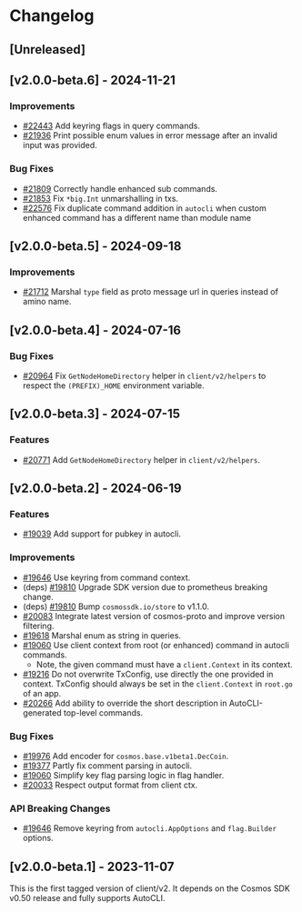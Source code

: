<!--
Guiding Principles:

Changelogs are for humans, not machines.
There should be an entry for every single version.
The same types of changes should be grouped.
Versions and sections should be linkable.
The latest version comes first.
The release date of each version is displayed.
Mention whether you follow Semantic Versioning.

Usage:

Change log entries are to be added to the Unreleased section under the
appropriate stanza (see below). Each entry should ideally include a tag and
the Github issue reference in the following format:

* (<tag>) \#<issue-number> message

The issue numbers will later be link-ified during the release process so you do
not have to worry about including a link manually, but you can if you wish.

Types of changes (Stanzas):

"Features" for new features.
"Improvements" for changes in existing functionality.
"Deprecated" for soon-to-be removed features.
"Bug Fixes" for any bug fixes.
"Client Breaking" for breaking Protobuf, gRPC and REST routes used by end-users.
"CLI Breaking" for breaking CLI commands.
"API Breaking" for breaking exported APIs used by developers building on SDK.
Ref: https://keepachangelog.com/en/1.0.0/
-->

# Changelog

## [Unreleased]

## [v2.0.0-beta.6] - 2024-11-21

### Improvements

* [#22443](https://github.com/cosmos/cosmos-sdk/pull/22443) Add keyring flags in query commands.
* [#21936](https://github.com/cosmos/cosmos-sdk/pull/21936) Print possible enum values in error message after an invalid input was provided.

### Bug Fixes

* [#21809](https://github.com/cosmos/cosmos-sdk/pull/21809) Correctly handle enhanced sub commands.
* [#21853](https://github.com/cosmos/cosmos-sdk/pull/21853) Fix `*big.Int` unmarshalling in txs.
* [#22576](https://github.com/cosmos/cosmos-sdk/pull/22576) Fix duplicate command addition in `autocli` when custom enhanced command has a different name than module name

## [v2.0.0-beta.5] - 2024-09-18

### Improvements

* [#21712](https://github.com/cosmos/cosmos-sdk/pull/21712) Marshal `type` field as proto message url in queries instead of amino name.

## [v2.0.0-beta.4] - 2024-07-16

### Bug Fixes

* [#20964](https://github.com/cosmos/cosmos-sdk/pull/20964) Fix `GetNodeHomeDirectory` helper in `client/v2/helpers` to respect the `(PREFIX)_HOME` environment variable.

## [v2.0.0-beta.3] - 2024-07-15

### Features

* [#20771](https://github.com/cosmos/cosmos-sdk/pull/20771) Add `GetNodeHomeDirectory` helper in `client/v2/helpers`.

## [v2.0.0-beta.2] - 2024-06-19

### Features

* [#19039](https://github.com/cosmos/cosmos-sdk/pull/19039) Add support for pubkey in autocli.

### Improvements

* [#19646](https://github.com/cosmos/cosmos-sdk/pull/19646) Use keyring from command context.
* (deps) [#19810](https://github.com/cosmos/cosmos-sdk/pull/19810) Upgrade SDK version due to prometheus breaking change.
* (deps) [#19810](https://github.com/cosmos/cosmos-sdk/pull/19810) Bump `cosmossdk.io/store` to v1.1.0.
* [#20083](https://github.com/cosmos/cosmos-sdk/pull/20083) Integrate latest version of cosmos-proto and improve version filtering.
* [#19618](https://github.com/cosmos/cosmos-sdk/pull/19618) Marshal enum as string in queries.
* [#19060](https://github.com/cosmos/cosmos-sdk/pull/19060) Use client context from root (or enhanced) command in autocli commands.
    * Note, the given command must have a `client.Context` in its context.
* [#19216](https://github.com/cosmos/cosmos-sdk/pull/19216) Do not overwrite TxConfig, use directly the one provided in context. TxConfig should always be set in the `client.Context` in `root.go` of an app.
* [#20266](https://github.com/cosmos/cosmos-sdk/pull/20266) Add ability to override the short description in AutoCLI-generated top-level commands.

### Bug Fixes

* [#19976](https://github.com/cosmos/cosmos-sdk/pull/19976) Add encoder for `cosmos.base.v1beta1.DecCoin`.
* [#19377](https://github.com/cosmos/cosmos-sdk/pull/19377) Partly fix comment parsing in autocli.
* [#19060](https://github.com/cosmos/cosmos-sdk/pull/19060) Simplify key flag parsing logic in flag handler.
* [#20033](https://github.com/cosmos/cosmos-sdk/pull/20033) Respect output format from client ctx.

### API Breaking Changes

* [#19646](https://github.com/cosmos/cosmos-sdk/pull/19646) Remove keyring from `autocli.AppOptions` and `flag.Builder` options.

## [v2.0.0-beta.1] - 2023-11-07

This is the first tagged version of client/v2.
It depends on the Cosmos SDK v0.50 release and fully supports AutoCLI.
